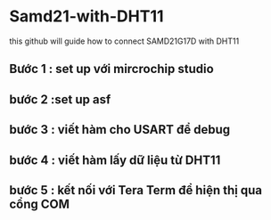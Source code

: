 # Samd21-with-DHT11
 this github will guide how to connect SAMD21G17D with DHT11

## Bước 1 : set up với mircrochip studio

## bước 2 :set up asf

## bước 3 : viết hàm cho USART để debug

## bước 4 : viết hàm lấy dữ liệu từ DHT11

## bước 5 : kết nối với Tera Term để hiện thị qua cổng COM
